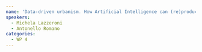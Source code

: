 ```yaml
---
name: 'Data-driven urbanism. How Artificial Intelligence can (re)produce spatial asymmetries in the contemporary city'
speakers:
  - Michela Lazzeroni
  - Antonello Romano
categories:
  - WP 4
---
```

